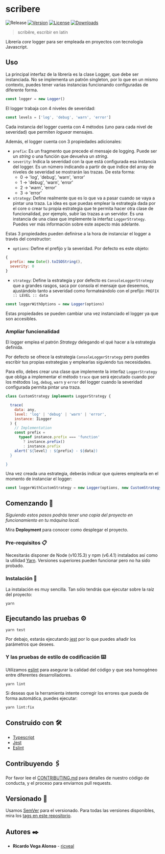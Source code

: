 # scribere

![Release](https://github.com/ricveal/scribere/workflows/Release/badge.svg)
[![Version](https://img.shields.io/npm/v/scribere.svg)](https://www.npmjs.com/package/scribere)
[![License](https://img.shields.io/npm/l/scribere.svg)](https://www.npmjs.com/package/scribere)
[![Downloads](https://img.shields.io/npm/dm/scribere.svg)](https://www.npmjs.com/package/scribere)

> scribĕre, escribir en latín

Librería _core_ logger para ser empleada en proyectos con tecnología Javascript.

## Uso

La principal interfaz de la librería es la clase Logger, que debe ser
instanciada. No se implementa un patrón singleton, por lo que en un mismo
contexto, puedes tener varias instancias funcionando configuradas de diferente
forma.

```javascript
const logger = new Logger()
```

El logger trabaja con 4 niveles de severidad:

```javascript
const levels = ['log', 'debug', 'warn', 'error']
```

Cada instancia del logger cuenta con 4 métodos (uno para cada nivel de
severidad) que permiten _loguear_ mensajes.

Además, el logger cuenta con 3 propiedades adicionales:

- `prefix`: Es un fragmento que precede el mensaje de logging. Puede ser un
  _string_ o una función que devuelva un _string_.
- `severity`: Indica la severidad con la que está configurada esa instancia del
  logger. Es un número indicando a partir de que índice del array de niveles de
  severidad se mostrarán las trazas. De esta forma:
  - 0 -> 'log', 'debug', 'warn', 'error'
  - 1 -> 'debug', 'warn', 'error'
  - 2 -> 'warn', 'error'
  - 3 -> 'error'
- `strategy`: Define realmente que es lo que va a pasar cuando se vaya a pintar
  una traza. La idea es que puedas emplear la estrategia dada por el core o
  crear tu propia estrategia que te permita hacer otra clase de funcionalidad,
  por ejemplo, subir las trazas a un servidor. Es una instancia de una clase que
  implemente la interfaz `LoggerStrategy`. Puedes ver más información sobre este
  aspecto más adelante.

Estas 3 propiedades pueden definirse a la hora de instanciar el logger a través
del constructor:

- `options`: Define el prefijo y la severidad. Por defecto es este objeto:

```javascript
{
  prefix: new Date().toISOString(),
  severity: 0
}
```

- `strategy`: Define la estrategia y por defecto es `ConsoleLoggerStrategy` que
  a grandes rasgos, saca por consola el mensaje que deseemos, ajustándolo tanto
  a severidad como formateándolo con el prefijo: `PREFIX :: LEVEL :: data`

```javascript
const loggerWithOptions = new Logger(options)
```

Estas propiedades se pueden cambiar una vez instanciado el logger ya que son
accesibles.

### Ampliar funcionalidad

El logger emplea el patrón _Strategy_ delegando el qué hacer a la estrategia
definida.

Por defecto se ofrece la estrategia `ConsoleLoggerStrategy` pero puedes escribir
tus propias estrategias y emplearlas siguiendo tus necesidades.

Para ello, debes crear una clase que implemente la interfaz `LoggerStrategy` que
obliga a implementar el método `trace` que será ejecutado cuando por los métodos
`log`, `debug`, `warn` y `error` del logger cuando la severidad configurada
permita pintar una traza.

```javascript
class CustomStrategy implements LoggerStrategy {

  trace(
    data: any,
    level: 'log' | 'debug' | 'warn' | 'error',
    instance: ILogger
  ) {
    // Implementation
    const prefix =
      typeof instance.prefix === 'function'
        ? instance.prefix()
        : instance.prefix
    alert(`${level} : ${prefix} - ${data})
  }

}
```

Una vez creada una estrategia, deberás indicar que quieres emplearla en el
momento de instanciar el logger:

```javascript
const loggerWithCustomStrategy = new Logger(options, new CustomStrategy())
```

## Comenzando 🚀

_Siguiendo estos pasos podrás tener una copia del proyecto en funcionamiento en
tu máquina local._

Mira **Deployment** para conocer como desplegar el proyecto.

### Pre-requisitos 📋

Necesitarás disponer de Node (v10.15.3) y npm (v6.4.1) instalados así como la
utilidad [Yarn](https://yarnpkg.com/lang/en/). Versiones superiores pueden
funcionar pero no ha sido probado.

### Instalación 🔧

La instalación es muy sencilla. Tan sólo tendrás que ejecutar sobre la raíz del
proyecto:

```
yarn
```

## Ejecutando las pruebas ⚙️

```
yarn test
```

Por debajo, estarás ejecutando [jest](https://jestjs.io/) por lo que puedes
añadir los parámetros que desees.

### Y las pruebas de estilo de codificación ⌨️

Utilizamos [eslint](https://eslint.org/) para asegurar la calidad del código y
que sea homogéneo entre diferentes desarrolladores.

```
yarn lint
```

Si deseas que la herramienta intente corregir los errores que pueda de forma
automática, puedes ejecutar:

```
yarn lint:fix
```

## Construido con 🛠️

- [Typescript](https://www.typescriptlang.org/)
- [Jest](https://jestjs.io/)
- [Eslint](https://eslint.org/)

## Contribuyendo 🖇️

Por favor lee el
[CONTRIBUTING.md](https://github.com/ricveal/scribere/blob/master/CONTRIBUTING.md)
para detalles de nuestro código de conducta, y el proceso para enviarnos pull
requests.

## Versionado 📌

Usamos [SemVer](http://semver.org/) para el versionado. Para todas las versiones
disponibles, mira los
[tags en este repositorio](https://github.com/ricveal/scribere/tags).

## Autores ✒️

- **Ricardo Vega Alonso** - [ricveal](https://github.com/ricveal)
